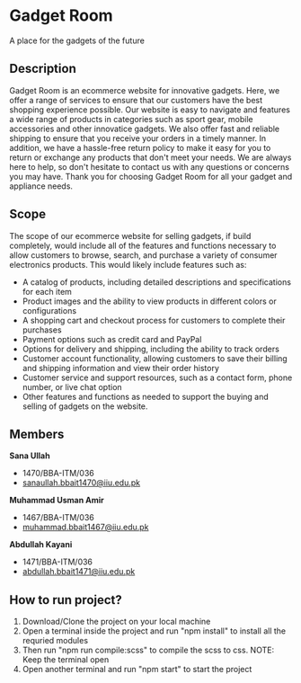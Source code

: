 # Gadget Room

A place for the gadgets of the future

## Description

Gadget Room is an ecommerce website for innovative gadgets. Here, we offer a range of services to ensure that our customers have the best shopping experience possible. Our website is easy to navigate and features a wide range of products in categories such as sport gear, mobile accessories and other innovatice gadgets. We also offer fast and reliable shipping to ensure that you receive your orders in a timely manner. In addition, we have a hassle-free return policy to make it easy for you to return or exchange any products that don't meet your needs. We are always here to help, so don't hesitate to contact us with any questions or concerns you may have. Thank you for choosing Gadget Room for all your gadget and appliance needs.

## Scope

The scope of our ecommerce website for selling gadgets, if build completely, would include all of the features and functions necessary to allow customers to browse, search, and purchase a variety of consumer electronics products. This would likely include features such as:

- A catalog of products, including detailed descriptions and specifications for each item
- Product images and the ability to view products in different colors or configurations
- A shopping cart and checkout process for customers to complete their purchases
- Payment options such as credit card and PayPal
- Options for delivery and shipping, including the ability to track orders
- Customer account functionality, allowing customers to save their billing and shipping information and view their order history
- Customer service and support resources, such as a contact form, phone number, or live chat option
- Other features and functions as needed to support the buying and selling of gadgets on the website.

## Members

**Sana Ullah**

- 1470/BBA-ITM/036
- sanaullah.bbait1470@iiu.edu.pk

**Muhammad Usman Amir**

- 1467/BBA-ITM/036
- muhammad.bbait1467@iiu.edu.pk

**Abdullah Kayani**

- 1471/BBA-ITM/036
- abdullah.bbait1471@iiu.edu.pk

## How to run project?

1. Download/Clone the project on your local machine
2. Open a terminal inside the project and run "npm install" to install all the requried modules
3. Then run "npm run compile:scss" to compile the scss to css. NOTE: Keep the terminal open
4. Open another terminal and run "npm start" to start the project
